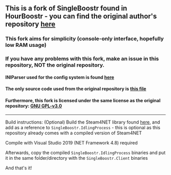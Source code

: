 ## This is a fork of SingleBoostr found in HourBoostr - you can find the original author's repository [here](https://github.com/Ezzpify/HourBoostr)
### This fork aims for simplicity (console-only interface, hopefully low RAM usage)
### If you have any problems with this fork, make an issue in this repository, NOT the original repository.
#### INIParser used for the config system is found [here](https://github.com/rickyah/ini-parser)
#### The only source code used from the original repository is [this file](https://github.com/Ezzpify/HourBoostr/blob/master/SingleBoostr/SingleBoostrGame/SingleBoostrGame/Program.cs)
#### Furthermore, this fork is licensed under the same license as the original repository: [GNU GPL-v3.0](https://github.com/Hxxzii/HourBoostr/blob/master/LICENSE)
----
Build instructions:
(Optional) Build the Steam4NET library found [here](https://github.com/SteamRE/Steam4NET), and add as a reference to `SingleBoostr.IdlingProcess` - this is optional as this repository already comes with a compiled version of Steam4NET

Compile with Visual Studio 2019 (NET Framework 4.8) required

Afterwards, copy the compiled `SingleBoostr.IdlingProcess` binaries and put it in the same folder/directory with the `SingleBoostr.Client` binaries

And that's it!
